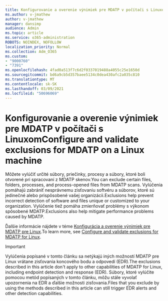 ```yaml
---
title: Konfigurovanie a overenie výnimiek pre MDATP v počítači s Linuxom
ms.author: v-jmathew
author: v-jmathew
manager: dansimp
audience: Admin
ms.topic: article
ms.service: o365-administration
ROBOTS: NOINDEX, NOFOLLOW
localization_priority: Normal
ms.collection: Adm_O365
ms.custom:
- "9000760"
- "7391"
ms.openlocfilehash: 4fad0a513f7c6d2f0337019488a4055c25e1650d
ms.sourcegitcommit: bd6a9cb5d357baee5134c0dea430afc2a035c810
ms.translationtype: MT
ms.contentlocale: sk-SK
ms.lasthandoff: 03/09/2021
ms.locfileid: "50696069"
---
```

# <a name="configure-and-validate-exclusions-for-mdatp-on-a-linux-machine"></a><span data-ttu-id="f956e-102">Konfigurovanie a overenie výnimiek pre MDATP v počítači s Linuxom</span><span class="sxs-lookup"><span data-stu-id="f956e-102">Configure and validate exclusions for MDATP on a Linux machine</span></span>

<span data-ttu-id="f956e-103">Môžete vylúčiť určité súbory, priečinky, procesy a súbory, ktoré boli otvorené pri spracovaní z MDATP skenov.</span><span class="sxs-lookup"><span data-stu-id="f956e-103">You can exclude certain files, folders, processes, and process-opened files from MDATP scans.</span></span> <span data-ttu-id="f956e-104">Vylúčenia pomáhajú zabrániť nesprávnemu zisťovaniu softvéru a súborov, ktoré sú jedinečné alebo prispôsobené vašej organizácii.</span><span class="sxs-lookup"><span data-stu-id="f956e-104">Exclusions help prevent incorrect detection of software and files unique or customized to your organization.</span></span> <span data-ttu-id="f956e-105">Vylúčenie tiež pomáha zmierňovať problémy s výkonom spôsobené MDATP.</span><span class="sxs-lookup"><span data-stu-id="f956e-105">Exclusions also help mitigate performance problems caused by MDATP.</span></span>

<span data-ttu-id="f956e-106">Ďalšie informácie nájdete v téme [Konfigurácia a overenie výnimiek pre MDATP pre Linux](https://go.microsoft.com/fwlink/?linkid=2144517).</span><span class="sxs-lookup"><span data-stu-id="f956e-106">To learn more, see [Configure and validate exclusions for MDATP for Linux](https://go.microsoft.com/fwlink/?linkid=2144517).</span></span>

> [!IMPORTANT]
> <span data-ttu-id="f956e-107">Vylúčenia popísané v tomto článku sa netýkajú iných možností MDATP pre Linux vrátane zisťovania koncového bodu a odpovedí (EDR).</span><span class="sxs-lookup"><span data-stu-id="f956e-107">The exclusions described in this article don't apply to other capabilities of MDATP for Linux, including endpoint detection and response (EDR).</span></span> <span data-ttu-id="f956e-108">Súbory, ktoré vylúčite pomocou metód popísaných v tomto článku, môžu stále vyvolať upozornenia na EDR a ďalšie možnosti zisťovania.</span><span class="sxs-lookup"><span data-stu-id="f956e-108">Files that you exclude by using the methods described in this article can still trigger EDR alerts and other detection capabilities.</span></span>
